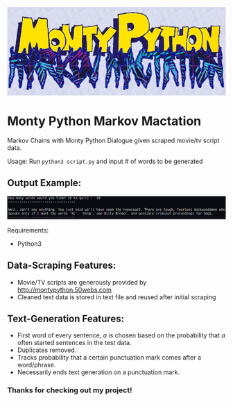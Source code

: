 ![HeaderImage](header.jpg)
# Monty Python Markov Mactation

Markov Chains with Monty Python Dialogue given scraped movie/tv script data.

Usage: Run ``` python3 script.py ``` and input # of words to be generated

## Output Example:

![ExampleOutput](outex.png)

Requirements:
- Python3

## Data-Scraping Features:
- Movie/TV scripts are generously provided by http://montypython.50webs.com
- Cleaned text data is stored in text file and reused after initial scraping
## Text-Generation Features:
- First word of every sentence, *a* is chosen based on the probability that *a* often started sentences in the test data.
- Duplicates removed.
- Tracks probability that a certain punctuation mark comes after a word/phrase.
- Necessarily ends text generation on a punctuation mark.

### Thanks for checking out my project! 
